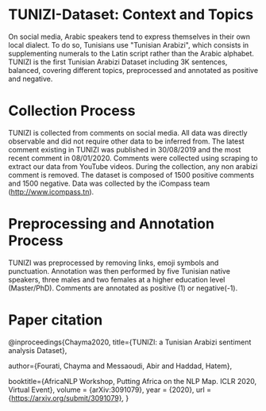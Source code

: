 # TUNIZI-Dataset: Context and Topics
On social media, Arabic speakers tend to express themselves in their own local dialect. To do so,
Tunisians use "Tunisian Arabizi", which consists in supplementing numerals to the Latin script rather
than the Arabic alphabet. 
TUNIZI is the first Tunisian Arabizi Dataset including 3K sentences, balanced, covering different topics, preprocessed and annotated as positive and negative.
# Collection Process
TUNIZI is collected from comments on social media.
All data was directly observable and did not require other data to be inferred from.
The latest comment existing in TUNIZI was published in 30/08/2019 and the most recent comment in 08/01/2020.
Comments were collected using scraping to extract our data from YouTube videos.
During the collection, any non arabizi comment is removed. 
The dataset is composed of 1500 positive comments and 1500 negative.
Data was collected by the iCompass team (http://www.icompass.tn).

# Preprocessing and Annotation Process
TUNIZI was preprocessed by removing links, emoji symbols and punctuation.
Annotation was then performed by five Tunisian native speakers, three males and two females at a higher education level (Master/PhD). 
Comments are annotated as positive (1) or negative(-1).


# Paper citation

@inproceedings{Chayma2020, 
title={TUNIZI: a Tunisian Arabizi sentiment analysis Dataset},

author={Fourati, Chayma and Messaoudi, Abir and Haddad, Hatem},

booktitle={AfricaNLP Workshop, Putting Africa on the NLP Map. ICLR 2020, Virtual Event},
volume    = {arXiv:3091079},
year      = {2020},
url       = {https://arxiv.org/submit/3091079},
}
